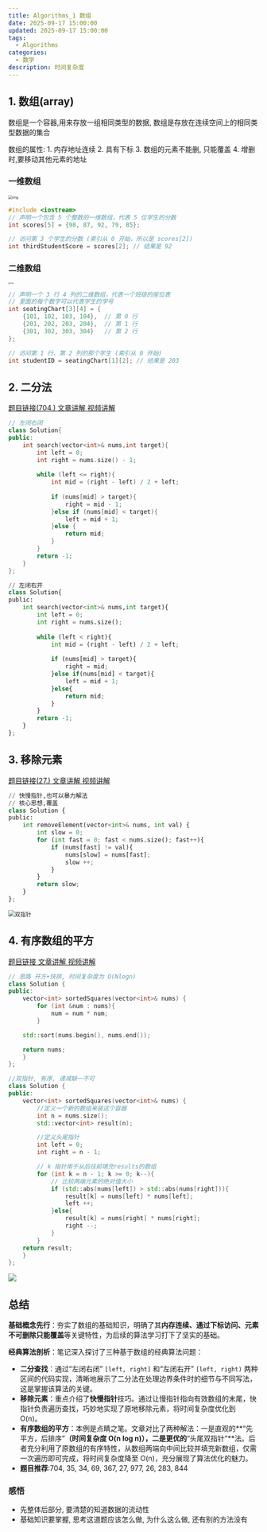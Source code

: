 ```yaml
---
title: Algorithms_1 数组
date: 2025-09-17 15:00:00
updated: 2025-09-17 15:00:00
tags:
  - Algorithms
categories:
  - 数学
description: 时间复杂度
---
```



##  1. 数组(array)

数组是一个容器,用来存放一组相同类型的数据, 数组是存放在连续空间上的相同类型数据的集合

数组的属性: 1. 内存地址连续 2. 具有下标 3. 数组的元素不能删, 只能覆盖 4. 增删时,要移动其他元素的地址

### 一维数组

<img src="https://file1.kamacoder.com/i/algo/%E7%AE%97%E6%B3%95%E9%80%9A%E5%85%B3%E6%95%B0%E7%BB%84.png" alt="img" style="zoom: 50%;" />

```c++
#include <iostream>
// 声明一个包含 5 个整数的一维数组，代表 5 位学生的分数
int scores[5] = {98, 87, 92, 79, 85};

// 访问第 3 个学生的分数 (索引从 0 开始，所以是 scores[2])
int thirdStudentScore = scores[2]; // 结果是 92
```

### 二维数组

<img src="https://file1.kamacoder.com/i/algo/20201214111631844.png" alt="img" style="zoom: 25%;" />

```c++
// 声明一个 3 行 4 列的二维数组，代表一个班级的座位表
// 里面的每个数字可以代表学生的学号
int seatingChart[3][4] = {
    {101, 102, 103, 104},  // 第 0 行
    {201, 202, 203, 204},  // 第 1 行
    {301, 302, 303, 304}   // 第 2 行
};

// 访问第 1 行、第 2 列的那个学生 (索引从 0 开始)
int studentID = seatingChart[1][2]; // 结果是 203
```

##  2. 二分法 
[题目链接(704.) ](https://leetcode.cn/problems/binary-search/)[文章讲解   ](https://programmercarl.com/0704.二分查找.html)[视频讲解   ](https://www.bilibili.com/video/BV1fA4y1o715)


```c++
// 左闭右闭
class Solution{
public:
    int search(vector<int>& nums,int target){
        int left = 0;
        int right = nums.size() - 1;
        
        while (left <= right){
            int mid = (right - left) / 2 + left;
            
            if (nums[mid] > target){
                right = mid - 1;
            }else if (nums[mid] < target){
                left = mid + 1; 
            }else {
                return mid;
            }
        }
        return -1;
    }
};

```

```python
// 左闭右开
class Solution{
public:
    int search(vector<int>& nums,int target){
        int left = 0;
        int right = nums.size();
        
        while (left < right){
            int mid = (right - left) / 2 + left;
            
            if (nums[mid] > target){
                right = mid;
            }else if(nums[mid] < target){
                left = mid + 1;
            }else{
                return mid;
            }
        }
        return -1;
    }
};
```

## 3. 移除元素

[题目链接(27.)  ](https://leetcode.cn/problems/remove-element/) [文章讲解   ](https://programmercarl.com/0027.移除元素.html)[视频讲解    ](https://www.bilibili.com/video/BV12A4y1Z7LP) 

```python
// 快慢指针,也可以暴力解法
// 核心思想,覆盖
class Solution {
public:
    int removeElement(vector<int>& nums, int val) {
        int slow = 0;
        for (int fast = 0; fast < nums.size(); fast++){
            if (nums[fast] != val){
                nums[slow] = nums[fast];
                slow ++;
            }
        }
        return slow;
    }
};
```

<img src="https://file1.kamacoder.com/i/algo/27.%E7%A7%BB%E9%99%A4%E5%85%83%E7%B4%A0-%E5%8F%8C%E6%8C%87%E9%92%88%E6%B3%95.gif" alt="双指针" style="zoom: 80%;" />

## 4. 有序数组的平方

[题目链接   ](https://leetcode.cn/problems/squares-of-a-sorted-array/)[文章讲解  ](https://programmercarl.com/0977.%E6%9C%89%E5%BA%8F%E6%95%B0%E7%BB%84%E7%9A%84%E5%B9%B3%E6%96%B9.html)[视频讲解    ](https://www.bilibili.com/video/BV1QB4y1D7ep) 

```c++
// 思路 开方+快排, 时间复杂度为 O(Nlogn)
class Solution {
public:
    vector<int> sortedSquares(vector<int>& nums) {
        for (int &num : nums){
            num = num * num;
        }

    std::sort(nums.begin(), nums.end());

    return nums;
    }
};
```

```c++
//双指针, 有序, 递减缺一不可
class Solution {
public:
    vector<int> sortedSquares(vector<int>& nums) {
        //定义一个新的数组来装这个容器
        int n = nums.size();
        std::vector<int> result(n);

        //定义头尾指针
        int left = 0;
        int right = n - 1;

        // k 指针用于从后往前填充results的数组
        for (int k = n - 1; k >= 0; k--){
            // 比较两端元素的绝对值大小
            if (std::abs(nums[left]) > std::abs(nums[right])){
                result[k] = nums[left] * nums[left];
                left ++;
            }else{ 
                result[k] = nums[right] * nums[right];
                right --;
            }
        }
    return result;
    }
};
```

![](https://file1.kamacoder.com/i/algo/977.%E6%9C%89%E5%BA%8F%E6%95%B0%E7%BB%84%E7%9A%84%E5%B9%B3%E6%96%B9.gif)

##  总结

**基础概念先行**：夯实了数组的基础知识，明确了其**内存连续、通过下标访问、元素不可删除只能覆盖**等关键特性，为后续的算法学习打下了坚实的基础。

**经典算法剖析**：笔记深入探讨了三种基于数组的经典算法问题：

- **二分查找**：通过“左闭右闭” `[left, right]` 和“左闭右开” `[left, right)` 两种区间的代码实现，清晰地展示了二分法在处理边界条件时的细节与不同写法，这是掌握该算法的关键。
- **移除元素**：重点介绍了**快慢指针**技巧。通过让慢指针指向有效数组的末尾，快指针负责遍历查找，巧妙地实现了原地移除元素，将时间复杂度优化到 O(n)。
- **有序数组的平方**：本例是点睛之笔。文章对比了两种解法：一是直观的**“先平方，后排序”**（时间复杂度 O(n log n)），二是更优的**“头尾双指针”**法。后者充分利用了原数组的有序特性，从数组两端向中间比较并填充新数组，仅需一次遍历即可完成，将时间复杂度降至 O(n)，充分展现了算法优化的魅力。
- **题目推荐**:704, 35, 34, 69, 367, 27, 977, 26, 283, 844

###  感悟

- 先整体后部分, 要清楚的知道数据的流动性
- 基础知识要掌握, 思考这道题应该怎么做, 为什么这么做, 还有别的方法没有